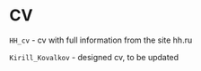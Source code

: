 # CV

`HH_cv` - cv with full information from the site hh.ru

`Kirill_Kovalkov` - designed cv, to be updated

